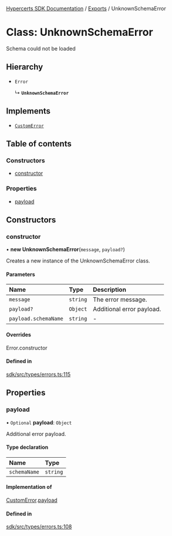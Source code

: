 [Hypercerts SDK Documentation](../README.md) / [Exports](../modules.md) / UnknownSchemaError

# Class: UnknownSchemaError

Schema could not be loaded

## Hierarchy

- `Error`

  ↳ **`UnknownSchemaError`**

## Implements

- [`CustomError`](../interfaces/CustomError.md)

## Table of contents

### Constructors

- [constructor](UnknownSchemaError.md#constructor)

### Properties

- [payload](UnknownSchemaError.md#payload)

## Constructors

### constructor

• **new UnknownSchemaError**(`message`, `payload?`)

Creates a new instance of the UnknownSchemaError class.

#### Parameters

| Name                 | Type     | Description               |
| :------------------- | :------- | :------------------------ |
| `message`            | `string` | The error message.        |
| `payload?`           | `Object` | Additional error payload. |
| `payload.schemaName` | `string` | -                         |

#### Overrides

Error.constructor

#### Defined in

[sdk/src/types/errors.ts:115](https://github.com/Network-Goods/hypercerts/blob/9677274/sdk/src/types/errors.ts#L115)

## Properties

### payload

• `Optional` **payload**: `Object`

Additional error payload.

#### Type declaration

| Name         | Type     |
| :----------- | :------- |
| `schemaName` | `string` |

#### Implementation of

[CustomError](../interfaces/CustomError.md).[payload](../interfaces/CustomError.md#payload)

#### Defined in

[sdk/src/types/errors.ts:108](https://github.com/Network-Goods/hypercerts/blob/9677274/sdk/src/types/errors.ts#L108)
